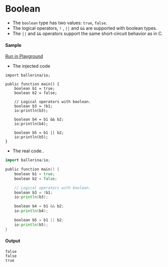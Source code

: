 # Boolean

- The `boolean` type has two values: `true`, `false`.
- The logical operators, `!` , `||` and `&&` are  supported with boolean types. 
- The `||` and `&&` operators support the same short-circuit behavior as in C. 

#### Sample

<a href="https://play.ballerina.io/?gist=d06ca052f4412b241a4afd1a50a8afbd&file=boolean.bal" target="_blank">Run in Playground   </a>


- The injected code

<!-- MARKDOWN-AUTO-DOCS:START (CODE:src=./../../code/boolean.bal) -->
<!-- The below code snippet is automatically added from ./../../code/boolean.bal -->
```bal
import ballerina/io;

public function main() {
    boolean b1 = true;
    boolean b2 = false;

    // Logical operators with boolean.
    boolean b3 = !b1;
    io:println(b3);

    boolean b4 = b1 && b2;
    io:println(b4);

    boolean b5 = b1 || b2;
    io:println(b5);
}
```
<!-- The below code snippet is automatically added from ./../../code/boolean.bal -->
<!-- MARKDOWN-AUTO-DOCS:END -->

- The real code..
```go
import ballerina/io;

public function main() {
    boolean b1 = true;
    boolean b2 = false;

    // Logical operators with boolean.
    boolean b3 = !b1;
    io:println(b3);

    boolean b4 = b1 && b2;
    io:println(b4);

    boolean b5 = b1 || b2;
    io:println(b5);
}
```

#### Output

```
false
false
true
```